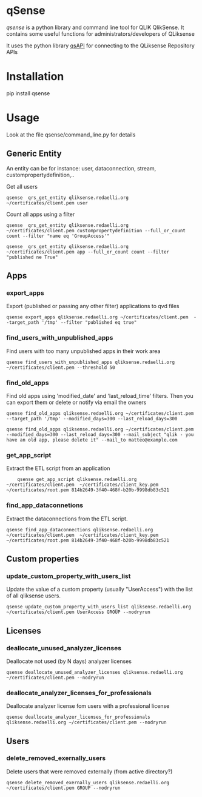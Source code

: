 # qSense

*qsense* is a python library and command line tool for QLIK QlikSense. It contains some useful functions for administrators/developers of QLiksense

It uses the python library [qsAPI](https://github.com/rafael-sanz/qsAPI) for connecting to the QLiksense Repository APIs

# Installation

pip install qsense

# Usage

Look at the file qsense/command_line.py for details

## Generic Entity

An entity can be for instance: user, dataconnection, stream, custompropertydefinition,..

Get all users

	qsense  qrs_get_entity qliksense.redaelli.org ~/certificates/client.pem user

Count all apps using a filter

	qsense  qrs_get_entity qliksense.redaelli.org ~/certificates/client.pem custompropertydefinition --full_or_count count --filter "name eq 'GroupAccess'"

	qsense  qrs_get_entity qliksense.redaelli.org ~/certificates/client.pem app --full_or_count count --filter "published ne True"

## Apps

### export_apps

Export (published or passing any other filter) applications to qvd files

	qsense export_apps qliksense.redaelli.org ~/certificates/client.pem  --target_path '/tmp' --filter "published eq true"

### find_users_with_unpublished_apps

Find users with too many unpublished apps in their work area

	qsense find_users_with_unpublished_apps qliksense.redaelli.org ~/certificates/client.pem --threshold 50

### find_old_apps

Find old apps using 'modified_date' and 'last_reload_time' filters. Then you can export them or delete or notify via email the owners

	qsense find_old_apps qliksense.redaelli.org ~/certificates/client.pem  --target_path '/tmp' --modified_days=300 --last_reload_days=300

	qsense find_old_apps qliksense.redaelli.org ~/certificates/client.pem  --modified_days=300 --last_reload_days=300 --mail_subject "qlik - you have an old app, please delete it" --mail_to matteo@example.com

### get_app_script

Extract the ETL script from an application

		qsense get_app_script qliksense.redaelli.org ~/certificates/client.pem  ~/certificates/client_key.pem  ~/certificates/root.pem 814b2649-3f40-468f-b20b-9998db83c521

### find_app_dataconnetions

Extract the dataconnections from the ETL script.

	qsense find_app_dataconnections qliksense.redaelli.org ~/certificates/client.pem  ~/certificates/client_key.pem  ~/certificates/root.pem 814b2649-3f40-468f-b20b-9998db83c521

## Custom properties

### update_custom_property_with_users_list

Update the value of a custom property (usually "UserAccess") with the list of all qliksense users.

	qsense update_custom_property_with_users_list qliksense.redaelli.org ~/certificates/client.pem UserAccess GROUP --nodryrun

## Licenses

### deallocate_unused_analyzer_licenses

Deallocate not used (by N days) analyzer licenses

	qsense deallocate_unused_analyzer_licenses qliksense.redaelli.org ~/certificates/client.pem --nodryrun

### deallocate_analyzer_licenses_for_professionals

Deallocate analyzer license fom users with a professional license

	qsense deallocate_analyzer_licenses_for_professionals qliksense.redaelli.org ~/certificates/client.pem --nodryrun

##  Users

### delete_removed_exernally_users

Delete users that were removed externally (from active directory?)

	qsense delete_removed_exernally_users qliksense.redaelli.org ~/certificates/client.pem GROUP --nodryrun
